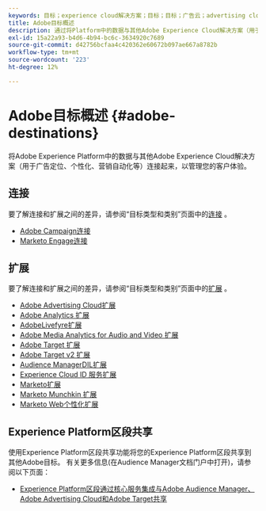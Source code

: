 ```yaml
---
keywords: 目标；experience cloud解决方案；目标；目标；广告云；advertising cloud;audience manager;adobe target目标；目标；audience manager目标；
title: Adobe目标概述
description: 通过将Platform中的数据与其他Adobe Experience Cloud解决方案（用于广告定位、个性化、营销自动化等）连接起来，来管理客户体验
exl-id: 15a22a93-b4d6-4b94-bc6c-3634920c7689
source-git-commit: d42756bcfaa4c420362e60672b097ae667a8782b
workflow-type: tm+mt
source-wordcount: '223'
ht-degree: 12%

---
```


# Adobe目标概述 {#adobe-destinations}

将Adobe Experience Platform中的数据与其他Adobe Experience Cloud解决方案（用于广告定位、个性化、营销自动化等）连接起来，以管理您的客户体验。

## 连接

要了解连接和扩展之间的差异，请参阅“目标类型和类别”页面中的[连接](../../destination-types.md#connections) 。

- [Adobe Campaign连接](../email-marketing/adobe-campaign.md)
- [Marketo Engage连接](/help/destinations/catalog/adobe/marketo-engage.md)

## 扩展

要了解连接和扩展之间的差异，请参阅“目标类型和类别”页面中的[扩展](../../destination-types.md#extensions) 。

- [Adobe Advertising Cloud扩展](../advertising/adobe-advertising-cloud.md)
- [Adobe Analytics 扩展](../analytics/adobe-analytics.md)
- [AdobeLivefyre扩展](../social/adobe-livefyre.md)
- [Adobe Media Analytics for Audio and Video 扩展](../analytics/adobe-video-analytics.md)
- [Adobe Target 扩展](../personalization/adobe-target.md)
- [Adobe Target v2 扩展](../personalization/adobe-target-v2.md)
- [Audience ManagerDIL扩展](../data-management/aam-dil-extension.md)
- [Experience Cloud ID 服务扩展](../personalization/adobe-ecid.md)
- [Marketo扩展](../email/marketo.md)
- [Marketo Munchkin 扩展](../email/marketo-munchkin.md)
- [Marketo Web个性化扩展](../personalization/marketo-web-personalization.md)

## Experience Platform区段共享

使用Experience Platform区段共享功能将您的Experience Platform区段共享到其他Adobe目标。 有关更多信息(在Audience Manager文档门户中打开)，请参阅以下页面：

- [Experience Platform区段通过核心服务集成与Adobe Audience Manager、Adobe Advertising Cloud和Adobe Target共享](https://experienceleague.adobe.com/docs/audience-manager/user-guide/implementation-integration-guides/integration-experience-platform/aam-aep-audience-sharing.html)

